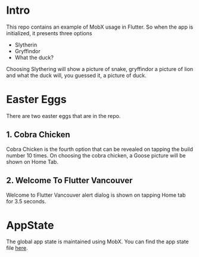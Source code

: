 # Intro

This repo contains an example of MobX usage in Flutter. So when the app is initialized, it presents three options

- Slytherin
- Gryffindor
- What the duck?

Choosing Slythering will show a picture of snake, gryffindor a picture of lion and what the duck will, you guessed it, a picture of duck.

# Easter Eggs

There are two easter eggs that are in the repo.

## 1. Cobra Chicken

Cobra Chicken is the fourth option that can be revealed on tapping the build number 10 times. On choosing the cobra chicken, a Goose picture will be shown on Home Tab.

## 2. Welcome To Flutter Vancouver

Welcome to Flutter Vancouver alert dialog is shown on tapping Home tab for 3.5 seconds.

# AppState

The global app state is maintained using MobX. You can find the app state file [here](lib/state/app_state.dart).
